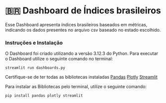 # 🇧🇷 Dashboard de Índices brasileiros
Esse Dashboard apresenta índices brasileiros baseados em métricas, indicando os dados presentes no arquivo csv baseado no estado escolhido.

### Instruções e Instalação
O Dashboard foi criado utilizando a versão 3.12.3 do Python.
Para executar o Dashboard utilize o seguinte comando no terminal:
```
streamlit run dashboards.py
```
Certifique-se de ter todas as bibliotecas instaladas
[Pandas](https://pandas.pydata.org/)
[Plotly](https://plotly.com/graphing-libraries/)
[Streamlit](https://streamlit.io/)

Para instalar as Bibliotecas pelo terminal, utilize o seguinte comando:
```
pip install pandas plotly streamlit
```


